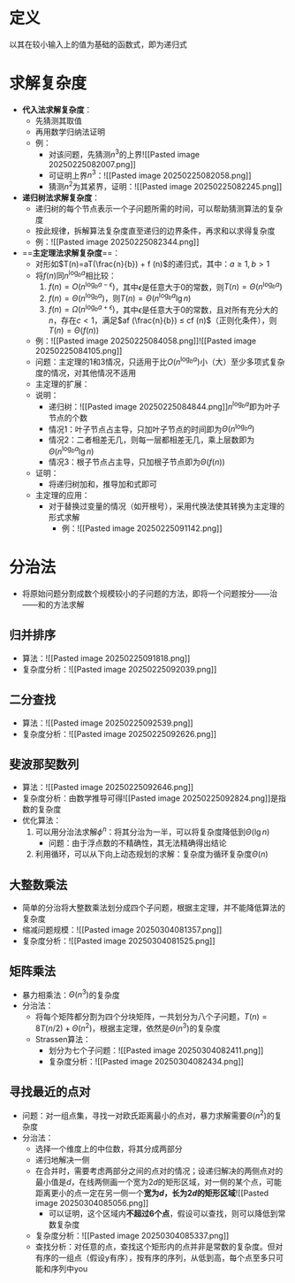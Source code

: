 # 定义
以其在较小输入上的值为基础的函数式，即为递归式
# 求解复杂度
- **代入法求解复杂度**：
	- 先猜测其取值
	- 再用数学归纳法证明
	- 例：
		- 对该问题，先猜测$n^3$的上界![[Pasted image 20250225082007.png]]
		- 可证明上界$n^3$：![[Pasted image 20250225082058.png]]
		- 猜测$n^2$为其紧界，证明：![[Pasted image 20250225082245.png]]
- **递归树法求解复杂度**：
	- 递归树的每个节点表示一个子问题所需的时间，可以帮助猜测算法的复杂度
	- 按此规律，拆解算法复杂度直至递归的边界条件，再求和以求得复杂度
	- 例：![[Pasted image 20250225082344.png]]
- ==**主定理法求解复杂度**==：
	- 对形如$T(n)=aT(\frac{n}{b}) + f (n)$的递归式，其中：$a\geq 1,b>1$
	- 将$f (n)$同$n^{\log_b{a}}$相比较：
		1. $f(n)=O(n^{\log_b{a-\epsilon}})$，其中$\epsilon$是任意大于0的常数，则$T(n)=\Theta(n^{\log_b{a}})$
		2. $f(n)=\Theta(n^{\log_b{a}})$，则$T(n)=\Theta(n^{\log_b{a}}\lg n)$
		3. $f(n)=\Omega(n^{\log_b{a+\epsilon}})$，其中$\epsilon$是任意大于0的常数，且对所有充分大的$n$，存在$c<1$，满足$af (\frac{n}{b}) ≤ cf (n)$（正则化条件），则$T(n)=\Theta(f(n))$
	- 例：![[Pasted image 20250225084058.png]]![[Pasted image 20250225084105.png]]
	- 问题：主定理的1和3情况，只适用于比$O(n^{\log_b{a}})$小（大）至少多项式复杂度的情况，对其他情况不适用
	- 主定理的扩展：
	- 说明：
		- 递归树：![[Pasted image 20250225084844.png]]$n^{\log_b{a}}$即为叶子节点的个数
		- 情况1：叶子节点占主导，只加叶子节点的时间即为$\Theta(n^{\log_b{a}})$
		- 情况2：二者相差无几，则每一层都相差无几，乘上层数即为$\Theta(n^{\log_b{a}}\lg n)$
		- 情况3：根子节点占主导，只加根子节点即为$\Theta(f(n))$
	- 证明：
		- 将递归树加和，推导加和式即可
	- 主定理的应用：
		- 对于替换过变量的情况（如开根号），采用代换法使其转换为主定理的形式求解
			- 例：![[Pasted image 20250225091142.png]]
# 分治法
- 将原始问题分割成数个规模较小的子问题的方法，即将一个问题按分——治——和的方法求解
## 归并排序
- 算法：![[Pasted image 20250225091818.png]]
- 复杂度分析：![[Pasted image 20250225092039.png]]
## 二分查找
- 算法：![[Pasted image 20250225092539.png]]
- 复杂度分析：![[Pasted image 20250225092626.png]]
## 斐波那契数列
- 算法：![[Pasted image 20250225092646.png]]
- 复杂度分析：由数学推导可得![[Pasted image 20250225092824.png]]是指数的复杂度
- 优化算法：
	1. 可以用分治法求解$\phi^n$：将其分治为一半，可以将复杂度降低到$\Theta(\lg n)$
		- 问题：由于浮点数的不精确性，其无法精确得出结论
	2. 利用循环，可以从下向上动态规划的求解：复杂度为循环复杂度$\Theta(n)$
## 大整数乘法
- 简单的分治将大整数乘法划分成四个子问题，根据主定理，并不能降低算法的复杂度
- 缩减问题规模：![[Pasted image 20250304081357.png]]
- 复杂度分析：![[Pasted image 20250304081525.png]]
## 矩阵乘法
- 暴力相乘法：$\Theta(n^3)$的复杂度
- 分治法：
	- 将每个矩阵都分割为四个分块矩阵，一共划分为八个子问题，$T(n)=8T(n/2)+\Theta(n^2)$，根据主定理，依然是$\Theta(n^3)$的复杂度
	- Strassen算法：
		- 划分为七个子问题：![[Pasted image 20250304082411.png]]
		- 复杂度分析：![[Pasted image 20250304082434.png]]
## 寻找最近的点对
- 问题：对一组点集，寻找一对欧氏距离最小的点对，暴力求解需要$\Theta(n^2)$的复杂度
- 分治法：
	- 选择一个维度上的中位数，将其分成两部分
	- 递归地解决一侧
	- 在合并时，需要考虑两部分之间的点对的情况；设递归解决的两侧点对的最小值是$d$，在线两侧画一个宽为$2d$的矩形区域，对一侧的某个点，可能距离更小的点一定在另一侧一个**宽为$d$，长为$2d$的矩形区域**![[Pasted image 20250304085056.png]]
		- 可以证明，这个区域内**不超过6个点**，假设可以查找，则可以降低到常数复杂度
	- 复杂度分析：![[Pasted image 20250304085337.png]]
	- 查找分析：对任意的点，查找这个矩形内的点并非是常数的复杂度。但对有序的一组点（假设y有序），按有序的序列，从低到高，每个点至多只可能和序列中you